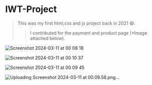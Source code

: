 # IWT-Project
>This was my first html,css and js project back in 2021 😅.
>>I contributed for the payment and product page (*Image attached below).

![Screenshot 2024-03-11 at 00 08 18](https://github.com/KOTTAGENVH/IWT-Project/assets/87430226/35db8098-4f4d-4bda-8e8a-5898955f557b)

>

![Screenshot 2024-03-11 at 00 10 37](https://github.com/KOTTAGENVH/IWT-Project/assets/87430226/c57cd422-7810-42c6-b071-565acaf3795a)

>

![Screenshot 2024-03-11 at 00 09 45](https://github.com/KOTTAGENVH/IWT-Project/assets/87430226/c313fb7c-d171-41a0-a48c-b2cff41d3cb8)

>

![Uploading Screenshot 2024-03-11 at 00.09.58.png…]()


